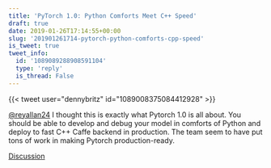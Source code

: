 ```yaml
---
title: 'PyTorch 1.0: Python Comforts Meet C++ Speed'
draft: true
date: 2019-01-26T17:14:55+00:00
slug: '201901261714-pytorch-python-comforts-cpp-speed'
is_tweet: true
tweet_info:
  id: '1089089288908591104'
  type: 'reply'
  is_thread: False
---
```




{{< tweet user="dennybritz" id="1089008375084412928" >}}

[@reyallan24](https://x.com/reyallan24) I thought this is exactly what Pytorch 1.0 is all about. You should be able to develop and debug your model in comforts of Python and deploy to fast C++ Caffe backend in production. The team seem to have put tons of work in making Pytorch production-ready.

[Discussion](https://x.com/sytelus/status/1089089288908591104)
